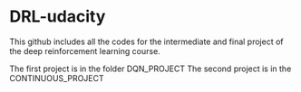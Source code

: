 # DRL-udacity

This github includes all the codes for the intermediate and final project of the deep reinforcement learning course.

The first project is in the folder DQN_PROJECT
The second project is in the CONTINUOUS_PROJECT

